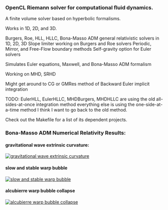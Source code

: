 ### OpenCL Riemann solver for computational fluid dynamics.

A finite volume solver based on hyperbolic formalisms.

Works in 1D, 2D, and 3D.

Burgers, Roe, HLL, HLLC, Bona-Masso ADM general relativistic solvers in 1D, 2D, 3D
Slope limiter working on Burgers and Roe solvers
Periodic, Mirror, and Free-Flow boundary methods
Self-gravity option for Euler solvers

Simulates Euler equations, Maxwell, and Bona-Masso ADM formalism

Working on MHD, SRHD

Might get around to CG or GMRes method of Backward Euler implicit integration


TODO:
EulerHLL, EulerHLLC, MHDBurgers, MHDHLLC are using the old all-sides-at-once integration method
everything else is using the one-side-at-a-time method
I think I want to go back to the old method.

Check out the Makefile for a list of its dependent projects.

### Bona-Masso ADM Numerical Relativity Results:

#### gravitational wave extrinsic curvature:

[![gravitational wave extrinsic curvature](http://img.youtube.com/vi/dDVYA4hPqf0/0.jpg)](http://www.youtube.com/watch?v=dDVYA4hPqf0 "gravitational wave extrinsic curvature")

#### slow and stable warp bubble

[![slow and stable warp bubble](http://img.youtube.com/vi/DZb5hh4M2jg/0.jpg)](http://www.youtube.com/watch?v=DZb5hh4M2jg "slow and stable warp bubble")

#### alcubierre warp bubble collapse

[![alcubierre warp bubble collapse](http://img.youtube.com/vi/ekKf21Cj4k0/0.jpg)](http://www.youtube.com/watch?v=ekKf21Cj4k0 "alcubierre warp bubble collapse")
